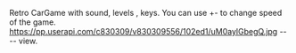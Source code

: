 Retro CarGame with sound, levels , keys.
You can use +- to change speed of the game.
https://pp.userapi.com/c830309/v830309556/102ed1/uM0aylGbegQ.jpg ---- view.